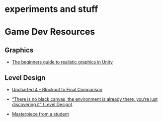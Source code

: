 # experiments and stuff


# Game Dev Resources

## Graphics
- [The beginners guide to realistic graphics in Unity](https://www.youtube.com/watch?v=fBQvL5YR3eg&ab_channel=IstoInc.)


## Level Design
- [Uncharted 4 - Blockout to Final Comparison](https://www.youtube.com/watch?v=1SnMfyV5hXM&ab_channel=MarkGGameDesign)

- [“There is no black canvas, the environment is already there, you’re just discovering it” (Level Design)](
https://www.youtube.com/watch?v=fv8i4IBdAHI&ab_channel=SteveLee%28LevelandGameDesign%29)

- [Masterpiece from a student](https://www.youtube.com/watch?v=9DIO8H6Nrh8&ab_channel=F%C3%A9lix-AntoineGosselin)

